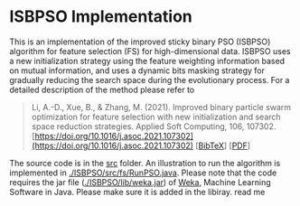 # ISBPSO Implementation

This is an implementation of the improved sticky binary PSO (ISBPSO) algorithm 
for feature selection (FS) for high-dimensional data. ISBPSO uses a new initialization strategy 
using the feature weighting information based on mutual information, and uses a dynamic
bits masking strategy for gradually reducing the search space during the evolutionary process.
For a detailed description of the method please refer to 


> Li, A.-D., Xue, B., & Zhang, M. (2021). Improved binary particle swarm optimization for feature selection with new initialization and search space reduction strategies. Applied Soft Computing, 106, 107302.  [https://doi.org/10.1016/j.asoc.2021.107302](https://doi.org/10.1016/j.asoc.2021.107302) [[BibTeX](https://andali89.github.io/homepage/bibfiles/Li2021IBPSOFS.bib)] [[PDF](https://andali89.github.io/homepage/pubs/2021_ISBPSO.pdf)]

The source code is in the [src](./src/) folder. An illustration to run the algorithm is implemented in [./ISBPSO/src/fs/RunPSO.java](.ISBPSO/src/fs/RunPSO.java). Please note that the code requires the jar file ([./ISBPSO/lib/weka.jar](./ISBPSO/lib/weka.jar)) of [Weka](https://www.cs.waikato.ac.nz/ml/weka/), Machine Learning Software in Java. Please make sure it is added in the libiray.  read me
